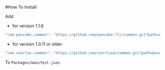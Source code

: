 #How To Install

Add 

- for version 1.1.6
```csharp
"com.pancake.common": "https://github.com/pancake-llc/common.git?path=Assets/_Root#1.1.6",
```


- for version 1.0.11 or older
```csharp
"com.snorlax.common": "https://github.com/snorluxe/common.git?path=Assets/_Root#1.0.11",
```

To `Packages/manifest.json`